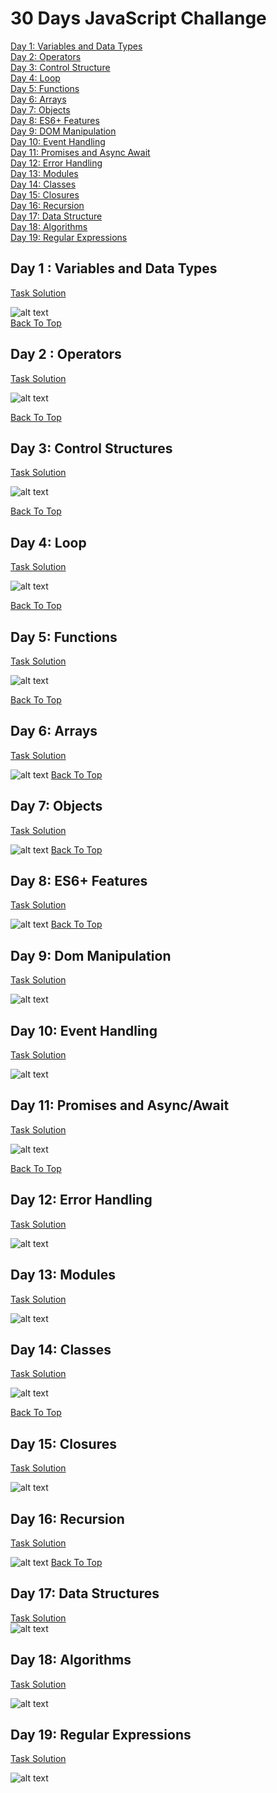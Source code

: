 # 30 Days JavaScript Challange
[Day 1: Variables and Data Types](#day-1--variables-and-data-types)<br>
[Day 2: Operators](#day-2--operators)<br>
[Day 3: Control Structure](#day-3-control-structures)<br>
[Day 4: Loop](#day-4-loop)<br>
[Day 5: Functions](#day-5-functions)<br>
[Day 6: Arrays](#day-6-arrays)<br>
[Day 7: Objects](#day-7-objects)<br>
[Day 8: ES6+ Features](#day-8-es6-features)<br>
[Day 9: DOM Manipulation](#day-9-dom-manipulation)<br>
[Day 10: Event Handling](#day-10-event-handling)<br>
[Day 11: Promises and Async Await](#day-11-promises-and-asyncawait)<br>
[Day 12: Error Handling](#day-12-error-handling)<br>
[Day 13: Modules](#day-13-modules)<br>
[Day 14: Classes](#day-14-classes)<br>
[Day 15: Closures](#day-15-closures)<br>
[Day 16: Recursion](#day-15-closures)<br>
[Day 17: Data Structure](#day-17-data-structures)<br>
[Day 18: Algorithms](#day-18-algorithms)<br>
[Day 19: Regular Expressions](#day-19-regular-expressions)<br>


## Day 1 : Variables and Data Types

[Task Solution](/30DayChallange/Day1.js)<br>

![alt text](image.png)<br>
[Back To Top](#30-days-javascript-challange)
## Day 2 : Operators
[Task Solution](/30DayChallange/Day2.js)<br>

![alt text](image-2.png)

[Back To Top](#30-days-javascript-challange)
## Day 3: Control Structures
[Task Solution](/30DayChallange/Day3.js)<br>

![alt text](image-4.png)

[Back To Top](#30-days-javascript-challange)

## Day 4: Loop
[Task Solution](/30DayChallange/Day4.js)<br>

![alt text](image-6.png)

[Back To Top](#30-days-javascript-challange)

## Day 5: Functions
[Task Solution](/30DayChallange/Day5.js)<br>

![alt text](image-7.png)

[Back To Top](#30-days-javascript-challange)

## Day 6: Arrays

[Task Solution](/30DayChallange/Day6.js)<br>

![alt text](image-1.png)
[Back To Top](#30-days-javascript-challange)

## Day 7: Objects
[Task Solution](/30DayChallange/Day7.js)<br>

![alt text](image-3.png)
[Back To Top](#30-days-javascript-challange)

## Day 8: ES6+ Features
[Task Solution](/30DayChallange/Day8.js)<br>

![alt text](image-5.png)
[Back To Top](#30-days-javascript-challange)

## Day 9: Dom Manipulation
[Task Solution](/30DayChallange/Day9/index.html)<br>

![alt text](image-8.png)

## Day 10: Event Handling
[Task Solution](/30DayChallange/Day10/index.html)<br>

![alt text](image-9.png)

## Day 11: Promises and Async/Await
[Task Solution](/30DayChallange/Day11/Day11.js)<br>

![alt text](image-10.png)

[Back To Top](#30-days-javascript-challange)

## Day 12: Error Handling
[Task Solution](/30DayChallange/Day12.js)<br>

![alt text](image-11.png)

## Day 13: Modules
[Task Solution](/30DayChallange/Day13/Day13.js)<br>

![alt text](image-12.png)

## Day 14: Classes
[Task Solution](/30DayChallange/Day14.js)<br>

![alt text](image-13.png)

[Back To Top](#30-days-javascript-challange)

## Day 15: Closures
[Task Solution](/30DayChallange/Day15.js)<br>

![alt text](image-14.png)

## Day 16: Recursion
[Task Solution](/30DayChallange/Day16.js)<br>

![alt text](image-15.png)
[Back To Top](#30-days-javascript-challange)

## Day 17: Data Structures
[Task Solution](/30DayChallange/Day17.js)<br>
![alt text](image-16.png)

## Day 18: Algorithms
[Task Solution](/30DayChallange/Day18.js)<br>

![alt text](image-17.png)

## Day 19: Regular Expressions
[Task Solution](/30DayChallange/Day19.js)<br>

![alt text](image-18.png)